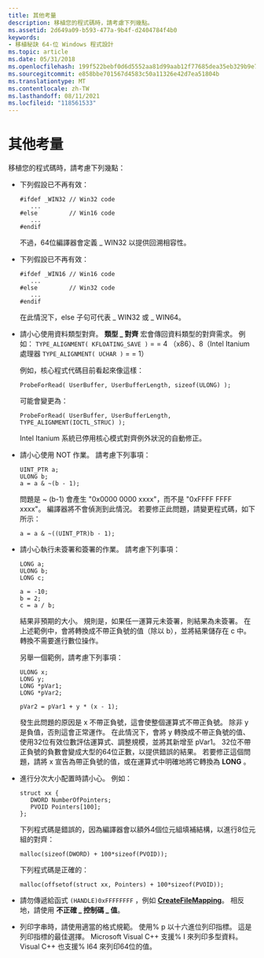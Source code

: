 ```yaml
---
title: 其他考量
description: 移植您的程式碼時，請考慮下列幾點。
ms.assetid: 2d649a09-b593-477a-9b4f-d2404784f4b0
keywords:
- 移植秘訣 64-位 Windows 程式設計
ms.topic: article
ms.date: 05/31/2018
ms.openlocfilehash: 199f522bebf0d6d5552aa81d99aab12f77685dea35eb329b9e7d11d46b4f1500
ms.sourcegitcommit: e858bbe701567d4583c50a11326e42d7ea51804b
ms.translationtype: MT
ms.contentlocale: zh-TW
ms.lasthandoff: 08/11/2021
ms.locfileid: "118561533"
---
```

# <a name="additional-considerations"></a>其他考量

移植您的程式碼時，請考慮下列幾點：

- 下列假設已不再有效：

   ```syntax
   #ifdef _WIN32 // Win32 code
      ...
   #else         // Win16 code
      ...
   #endif
   ```

   不過，64位編譯器會定義 \_ WIN32 以提供回溯相容性。

- 下列假設已不再有效：

   ```syntax
   #ifdef _WIN16 // Win16 code
      ...
   #else         // Win32 code
      ...
   #endif
   ```

   在此情況下，else 子句可代表 \_ WIN32 或 \_ WIN64。

- 請小心使用資料類型對齊。 **類型 \_ 對齊** 宏會傳回資料類型的對齊需求。 例如： `TYPE_ALIGNMENT( KFLOATING_SAVE )` = = 4 （x86）、8（Intel Itanium 處理器 `TYPE_ALIGNMENT( UCHAR )` = = 1）

    例如，核心程式代碼目前看起來像這樣：

    ```syntax
    ProbeForRead( UserBuffer, UserBufferLength, sizeof(ULONG) );
    ```

    可能會變更為：

    ```syntax
    ProbeForRead( UserBuffer, UserBufferLength, TYPE_ALIGNMENT(IOCTL_STRUC) );
    ```

    Intel Itanium 系統已停用核心模式對齊例外狀況的自動修正。

- 請小心使用 NOT 作業。 請考慮下列事項：

    ```syntax
    UINT_PTR a; 
    ULONG b;
    a = a & ~(b - 1);
    ```

    問題是 ~ (b-1) 會產生 "0x0000 0000 xxxx"，而不是 "0xFFFF FFFF xxxx"。 編譯器將不會偵測到此情況。 若要修正此問題，請變更程式碼，如下所示：

    ```syntax
    a = a & ~((UINT_PTR)b - 1);
    ```

- 請小心執行未簽署和簽署的作業。 請考慮下列事項：

    ```syntax
    LONG a;
    ULONG b;
    LONG c;

    a = -10;
    b = 2;
    c = a / b;
    ```

    結果非預期的大小。 規則是，如果任一運算元未簽署，則結果為未簽署。 在上述範例中，會將轉換成不帶正負號的值（除以 b），並將結果儲存在 c 中。 轉換不需要進行數位操作。

    另舉一個範例，請考慮下列事項：

    ```syntax
    ULONG x;
    LONG y;
    LONG *pVar1;
    LONG *pVar2;

    pVar2 = pVar1 + y * (x - 1);
    ```

    發生此問題的原因是 x 不帶正負號，這會使整個運算式不帶正負號。 除非 y 是負值，否則這會正常運作。 在此情況下，會將 y 轉換成不帶正負號的值、使用32位有效位數評估運算式、調整規模，並將其新增至 pVar1。 32位不帶正負號的負數會變成大型的64位正數，以提供錯誤的結果。 若要修正這個問題，請將 x 宣告為帶正負號的值，或在運算式中明確地將它轉換為 **LONG** 。

- 進行分次大小配置時請小心。 例如：

    ```syntax
    struct xx {
       DWORD NumberOfPointers;
       PVOID Pointers[100];
    };
    ```

    下列程式碼是錯誤的，因為編譯器會以額外4個位元組填補結構，以進行8位元組的對齊：

    ```syntax
    malloc(sizeof(DWORD) + 100*sizeof(PVOID));
    ```

    下列程式碼是正確的：

    ```syntax
    malloc(offsetof(struct xx, Pointers) + 100*sizeof(PVOID));
    ```

- 請勿傳遞給函式 `(HANDLE)0xFFFFFFFF` ，例如 [**CreateFileMapping**](/windows/desktop/api/winbase/nf-winbase-createfilemappinga)。 相反地，請使用 **不正確 \_ 控制碼 \_ 值**。
- 列印字串時，請使用適當的格式規範。 使用% p 以十六進位列印指標。 這是列印指標的最佳選擇。 Microsoft Visual C++ 支援% I 來列印多型資料。 Visual C++ 也支援% I64 來列印64位的值。

 

 